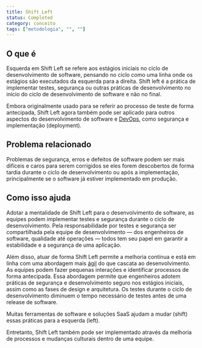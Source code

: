 ```yaml
---
title: Shift Left
status: Completed
category: conceito
tags: ["metodologia", "", ""]
---
```


## O que é

Esquerda em Shift Left se refere aos estágios iniciais no ciclo de desenvolvimento de software,
pensando no ciclo como uma linha onde os estágios são executados da esquerda para a direita.
Shift left é a prática de implementar testes, segurança ou outras práticas de desenvolvimento
no início do ciclo de desenvolvimento de software e não no final.

Embora originalmente usado para se referir ao processo de teste de forma antecipada,
Shift Left agora também pode ser aplicado para outros aspectos do desenvolvimento de software e [DevOps](/pt-br/devops/), como segurança e implementação (deployment).

## Problema relacionado

Problemas de segurança, erros e defeitos de software podem ser mais difíceis e caros para serem corrigidos
se eles forem descobertos de forma tardia durante o ciclo de desenvolvimento ou após a implementação,
principalmente se o software já estiver implementado em produção.

## Como isso ajuda

Adotar a mentalidade de Shift Left para o desenvolvimento de software,
as equipes podem implementar testes e segurança durante o ciclo de desenvolvimento.
Pela responsabilidade por testes e segurança ser compartilhada pela equipe de desenvolvimento
— dos engenheiros de software, qualidade até operações —
todos tem seu papel em garantir a estabilidade e a segurança de uma aplicação.

Além disso, atuar de forma Shift Left permite a melhoria contínua e
está em linha com uma abordagem mais [ágil](/pt-br/agile-software-development/) do que cascata ao desenvolvimento.
As equipes podem fazer pequenas interações e identificar processos de forma antecipada.
Essa abordagem permite que engenheiros adotem práticas de segurança e desenvolvimento seguro
nos estágios iniciais, assim como as fases de design e arquitetura.
Os testes durante o ciclo de desenvolvimento diminuem o tempo necessário de testes antes de uma release de software.

Muitas ferramentas de software e soluções SaaS ajudam a mudar (shift) essas práticas para a esquerda (left).

Entretanto, Shift Left também pode ser implementado através da melhoria de processos e mudanças culturais dentro de uma equipe.
